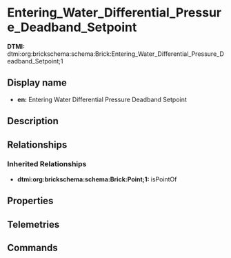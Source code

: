 # Entering_Water_Differential_Pressure_Deadband_Setpoint
**DTMI:** dtmi:org:brickschema:schema:Brick:Entering_Water_Differential_Pressure_Deadband_Setpoint;1
## Display name
- **en:** Entering Water Differential Pressure Deadband Setpoint
## Description
## Relationships
### Inherited Relationships
* **dtmi:org:brickschema:schema:Brick:Point;1:** isPointOf
## Properties
## Telemetries
## Commands
